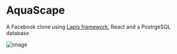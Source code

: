 # AquaScape
A Facebook clone using [Lapis framework](https://leafo.net/lapis/), React and a PostrgeSQL database

![image](https://github.com/Ticass/AquaScape/assets/11600062/156626a2-5898-49d8-9c58-a53f5e5b05c3)

